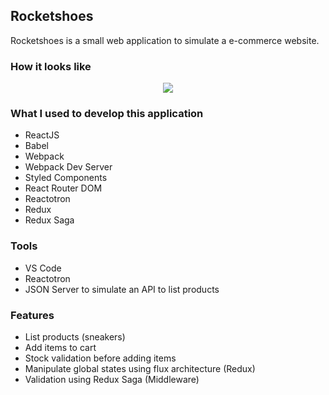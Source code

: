 ## Rocketshoes

Rocketshoes is a small web application to simulate a e-commerce website.

### How it looks like
<p align="center"><img src="https://media-exp2.licdn.com/dms/image/C4E22AQHYf8ZDfqSupQ/feedshare-shrink_1280/0?e=1581552000&v=beta&t=ZTs8SOiulfrhyZvuWfoqr4UJB57mjuUHrodO1KUeUT0"></p>

### What I used to develop this application

- ReactJS
- Babel
- Webpack
- Webpack Dev Server
- Styled Components
- React Router DOM
- Reactotron
- Redux
- Redux Saga

### Tools

- VS Code
- Reactotron
- JSON Server to simulate an API to list products

### Features

- List products (sneakers)
- Add items to cart
- Stock validation before adding items
- Manipulate global states using flux architecture (Redux)
- Validation using Redux Saga (Middleware)


